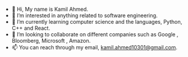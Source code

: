- 👋 Hi, My name is Kamil Ahmed.
- 👀 I’m interested in anything related to software engineering.
- 🌱 I’m currently learning computer science and the languages, Python, C++ and React.
- 💞️ I’m looking to collaborate on different companies such as Google , Bloomberg, Microsoft , Amazon.
- 📫 You can reach through my email, kamil.ahmed10301@gmail.com.

<!---
kamilahmed1/kamilahmed1 is a ✨ special ✨ repository because its `README.md` (this file) appears on your GitHub profile.
You can click the Preview link to take a look at your changes.
--->

